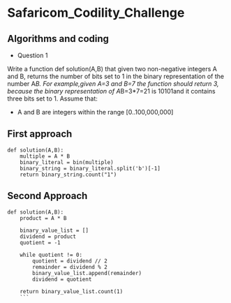 # Safaricom_Codility_Challenge
## Algorithms and coding
* Question 1

Write a function 
def solution(A,B) that given two non-negative integers A and B, returns the number of bits set to 1 in the binary representation of the number A*B.
For example,given A=3 and B=7 the function should return 3, because the binary representation of A*B=3*7=21 is 10101and it contains three bits set to 1.
Assume that:
* A and B are integers within the range [0..100,000,000]

## First approach
```
def solution(A,B):
    multiple = A * B
    binary_literal = bin(multiple)
    binary_string = binary_literal.split('b')[-1]
    return binary_string.count("1")
```
## Second Approach
```
def solution(A,B):
    product = A * B

    binary_value_list = []
    dividend = product 
    quotient = -1

    while quotient != 0:
        quotient = dividend // 2
        remainder = dividend % 2
        binary_value_list.append(remainder)
        dividend = quotient 

    return binary_value_list.count(1)
    ```
